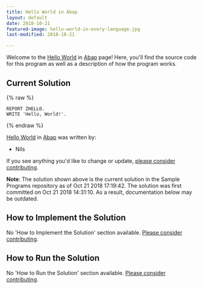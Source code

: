 ```yaml
---
title: Hello World in Abap
layout: default
date: 2018-10-21
featured-image: hello-world-in-every-language.jpg
last-modified: 2018-10-21

---
```


Welcome to the [Hello World](https://rzuckerm.github.io/sample-programs-website-copy/projects/hello-world) in [Abap](https://rzuckerm.github.io/sample-programs-website-copy/languages/abap) page! Here, you'll find the source code for this program as well as a description of how the program works.

## Current Solution

{% raw %}

```abap
REPORT ZHELLO.
WRITE 'Hello, World!'.
```

{% endraw %}

[Hello World](https://rzuckerm.github.io/sample-programs-website-copy/projects/hello-world) in [Abap](https://rzuckerm.github.io/sample-programs-website-copy/languages/abap) was written by:

- Nils

If you see anything you'd like to change or update, [please consider contributing](https://github.com/TheRenegadeCoder/sample-programs).

**Note**: The solution shown above is the current solution in the Sample Programs repository as of Oct 21 2018 17:19:42. The solution was first committed on Oct 21 2018 14:31:10. As a result, documentation below may be outdated.

## How to Implement the Solution

No 'How to Implement the Solution' section available. [Please consider contributing](https://github.com/TheRenegadeCoder/sample-programs-website).

## How to Run the Solution

No 'How to Run the Solution' section available. [Please consider contributing](https://github.com/TheRenegadeCoder/sample-programs-website).